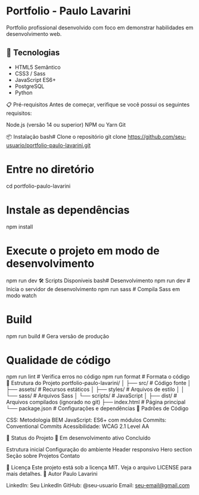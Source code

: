 # Portfolio - Paulo Lavarini

Portfolio profissional desenvolvido com foco em demonstrar habilidades em desenvolvimento web.

## 🚀 Tecnologias

- HTML5 Semântico
- CSS3 / Sass
- JavaScript ES6+
- PostgreSQL
- Python

📋 Pré-requisitos
Antes de começar, verifique se você possui os seguintes requisitos:

Node.js (versão 14 ou superior)
NPM ou Yarn
Git

📦 Instalação
bash# Clone o repositório
git clone https://github.com/seu-usuario/portfolio-paulo-lavarini.git

# Entre no diretório

cd portfolio-paulo-lavarini

# Instale as dependências

npm install

# Execute o projeto em modo de desenvolvimento

npm run dev
🛠️ Scripts Disponíveis
bash# Desenvolvimento
npm run dev # Inicia o servidor de desenvolvimento
npm run sass # Compila Sass em modo watch

# Build

npm run build # Gera versão de produção

# Qualidade de código

npm run lint # Verifica erros no código
npm run format # Formata o código
📂 Estrutura do Projeto
portfolio-paulo-lavarini/
│
├── src/ # Código fonte
│ ├── assets/ # Recursos estáticos
│ ├── styles/ # Arquivos de estilo
│ │ └── sass/ # Arquivos Sass
│ └── scripts/ # JavaScript
│
├── dist/ # Arquivos compilados (ignorado no git)
├── index.html # Página principal
└── package.json # Configurações e dependências
🎨 Padrões de Código

CSS: Metodologia BEM
JavaScript: ES6+ com módulos
Commits: Conventional Commits
Acessibilidade: WCAG 2.1 Level AA

🚧 Status do Projeto
🔨 Em desenvolvimento ativo
Concluído

Estrutura inicial
Configuração do ambiente
Header responsivo
Hero section
Seção sobre
Projetos
Contato

📄 Licença
Este projeto está sob a licença MIT. Veja o arquivo LICENSE para mais detalhes.
👤 Autor
Paulo Lavarini

LinkedIn: Seu LinkedIn
GitHub: @seu-usuario
Email: seu-email@gmail.com
